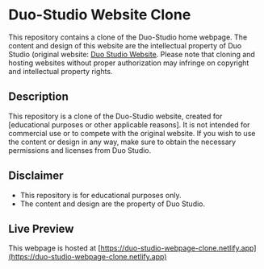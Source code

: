 # Duo-Studio Website Clone

This repository contains a clone of the Duo-Studio home webpage. The content and design of this website are the intellectual property of Duo Studio (original website: [Duo Studio Website](https://duo-studio.co/). Please note that cloning and hosting websites without proper authorization may infringe on copyright and intellectual property rights.

## Description

This repository is a clone of the Duo-Studio website, created for [educational purposes or other applicable reasons]. It is not intended for commercial use or to compete with the original website. If you wish to use the content or design in any way, make sure to obtain the necessary permissions and licenses from Duo Studio.

## Disclaimer

- This repository is for educational purposes only.
- The content and design are the property of Duo Studio.

## Live Preview
This webpage is hosted at [https://duo-studio-webpage-clone.netlify.app](https://duo-studio-webpage-clone.netlify.app)

